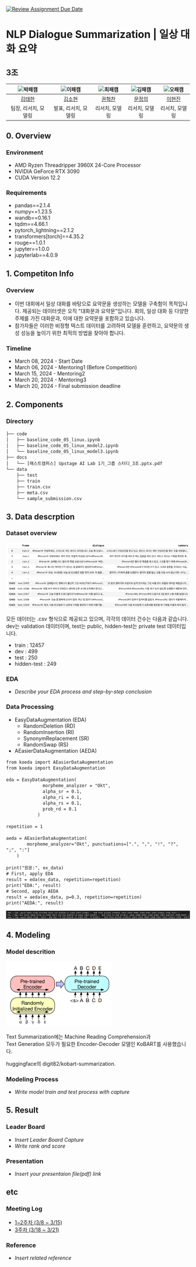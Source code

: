 [![Review Assignment Due Date](https://classroom.github.com/assets/deadline-readme-button-24ddc0f5d75046c5622901739e7c5dd533143b0c8e959d652212380cedb1ea36.svg)](https://classroom.github.com/a/hm5nZYSf)
# NLP Dialogue Summarization | 일상 대화 요약
## 3조

| ![박패캠](https://avatars.githubusercontent.com/u/156163982?v=4) | ![이패캠](https://avatars.githubusercontent.com/u/156163982?v=4) | ![최패캠](https://avatars.githubusercontent.com/u/156163982?v=4) | ![김패캠](https://avatars.githubusercontent.com/u/156163982?v=4) | ![오패캠](https://avatars.githubusercontent.com/u/156163982?v=4) |
| :--------------------------------------------------------------: | :--------------------------------------------------------------: | :--------------------------------------------------------------: | :--------------------------------------------------------------: | :--------------------------------------------------------------: |
|            [김태한](https://github.com/UpstageAILab)             |            [김소현](https://github.com/UpstageAILab)             |            [권혁찬](https://github.com/UpstageAILab)             |            [문정의](https://github.com/UpstageAILab)             |            [이현진](https://github.com/UpstageAILab)             |
|                            팀장, 리서치, 모델링                             |                            발표, 리서치, 모델링                             |                            리서치, 모델링                             |                            리서치, 모델링                             |                            리서치, 모델링                             |

## 0. Overview
### Environment
- AMD Ryzen Threadripper 3960X 24-Core Processor
- NVIDIA GeForce RTX 3090
- CUDA Version 12.2

### Requirements
- pandas==2.1.4
- numpy==1.23.5
- wandb==0.16.1
- tqdm==4.66.1
- pytorch_lightning==2.1.2
- transformers[torch]==4.35.2
- rouge==1.0.1
- jupyter==1.0.0
- jupyterlab==4.0.9

## 1. Competiton Info

### Overview

- 이번 대회에서 일상 대화를 바탕으로 요약문을 생성하는 모델을 구축함이 목적입니다. 제공되는 데이터셋은 오직 "대화문과 요약문"입니다. 회의, 일상 대화 등 다양한 주제를 가진 대화문과, 이에 대한 요약문을 포함하고 있습니다.
- 참가자들은 이러한 비정형 텍스트 데이터를 고려하여 모델을 훈련하고, 요약문의 생성 성능을 높이기 위한 최적의 방법을 찾아야 합니다.

### Timeline

- March 08, 2024 - Start Date
- March 06, 2024 - Mentoring1 (Before Competition)
- March 15, 2024 - Mentoring2
- March 20, 2024 - Mentoring3
- March 20, 2024 - Final submission deadline

## 2. Components

### Directory

```
├── code
│   ├── baseline_code_05_linux.ipynb
│   ├── baseline_code_05_linux_model2.ipynb
│   └── baseline_code_05_linux_model3.ipynb
├── docs
│   └── [패스트캠퍼스] Upstage AI Lab 1기_그룹 스터디_3조.pptx.pdf
└── data
    ├── test
    ├── train
    ├── train.csv
    ├── meta.csv
    └── sample_submission.csv
```

## 3. Data descrption

### Dataset overview

![image](https://github.com/UpstageAILab/upstage-nlp-summarization-nlp3/blob/main/assets/data.png)


모든 데이터는 .csv 형식으로 제공되고 있으며, 각각의 데이터 건수는 다음과 같습니다.  
dev는 validation 데이터이며, test는 public, hidden-test는 private test 데이터입니다.

- train : 12457
- dev : 499
- test : 250
- hidden-test : 249

### EDA

- _Describe your EDA process and step-by-step conclusion_

### Data Processing

- EasyDataAugmentation (EDA)
  - RandomDeletion (RD)
  - RandomInsertion (RI)
  - SynonymReplacement (SR)
  - RandomSwap (RS)
- AEasierDataAugmentation (AEDA)

```
from koeda import AEasierDataAugmentation
from koeda import EasyDataAugmentation

eda = EasyDataAugmentation(
              morpheme_analyzer = "Okt",
              alpha_sr = 0.1,
              alpha_ri = 0.1,
              alpha_rs = 0.1,
              prob_rd = 0.1
            )

repetition = 1

aeda = AEasierDataAugmentation(
        morpheme_analyzer="Okt", punctuations=[".", ",", "!", "?", ";", ":"]
    )

print("원문:", ex_data)
# First, apply EDA
result = eda(ex_data, repetition=repetition)
print("EDA:", result)
# Second, apply AEDA
result = aeda(ex_data, p=0.3, repetition=repetition)
print("AEDA:", result)
```
![image](https://github.com/UpstageAILab/upstage-nlp-summarization-nlp3/blob/main/assets/eda_aeda.png)

## 4. Modeling

### Model descrition

![image](https://github.com/UpstageAILab/upstage-nlp-summarization-nlp3/blob/main/assets/bart_model.png)

Text Summarization에는 Machine Reading Comprehension과  
Text Generation 모두가 필요한 Encoder-Decoder 모델인 KoBART를 사용했습니다.  
  
huggingface의 digit82/kobart-summarization.

### Modeling Process

- _Write model train and test process with capture_

## 5. Result

### Leader Board

- _Insert Leader Board Capture_
- _Write rank and score_

### Presentation

- _Insert your presentaion file(pdf) link_

## etc

### Meeting Log

- [1~2주차 (3/8 ~ 3/15)](https://quickest-asterisk-75d.notion.site/1-2-03-08-03-15-516f22361648486c825ca5e5848651b4)
- [3주차 (3/18 ~ 3/21)](https://quickest-asterisk-75d.notion.site/2-3-18-21-f7d2df8ba77b438fa6ace836c7eb7184)

### Reference

- _Insert related reference_
